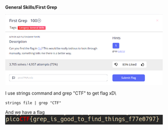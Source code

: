 **General Skills/First Grep**

![](problem.png)

I use strings command and grep "CTF" to get flag xD\
~~~
strings file | grep "CTF"
~~~
And we have a flag\
![](f.png)